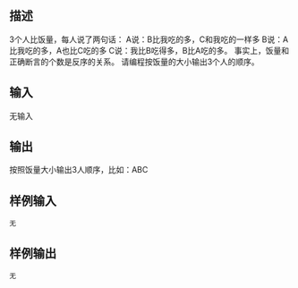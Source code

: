 ## 描述


3个人比饭量，每人说了两句话：
A说：B比我吃的多，C和我吃的一样多
B说：A比我吃的多，A也比C吃的多
C说：我比B吃得多，B比A吃的多。
事实上，饭量和正确断言的个数是反序的关系。
请编程按饭量的大小输出3个人的顺序。

## 输入


无输入

## 输出


按照饭量大小输出3人顺序，比如：ABC

## 样例输入


```
无
```


## 样例输出


```
无
```


